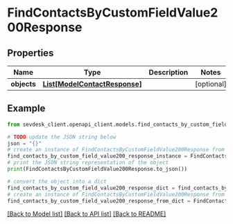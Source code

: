 # FindContactsByCustomFieldValue200Response


## Properties

Name | Type | Description | Notes
------------ | ------------- | ------------- | -------------
**objects** | [**List[ModelContactResponse]**](ModelContactResponse.md) |  | [optional] 

## Example

```python
from sevdesk_client.openapi_client.models.find_contacts_by_custom_field_value200_response import FindContactsByCustomFieldValue200Response

# TODO update the JSON string below
json = "{}"
# create an instance of FindContactsByCustomFieldValue200Response from a JSON string
find_contacts_by_custom_field_value200_response_instance = FindContactsByCustomFieldValue200Response.from_json(json)
# print the JSON string representation of the object
print(FindContactsByCustomFieldValue200Response.to_json())

# convert the object into a dict
find_contacts_by_custom_field_value200_response_dict = find_contacts_by_custom_field_value200_response_instance.to_dict()
# create an instance of FindContactsByCustomFieldValue200Response from a dict
find_contacts_by_custom_field_value200_response_from_dict = FindContactsByCustomFieldValue200Response.from_dict(find_contacts_by_custom_field_value200_response_dict)
```
[[Back to Model list]](../README.md#documentation-for-models) [[Back to API list]](../README.md#documentation-for-api-endpoints) [[Back to README]](../README.md)


